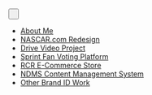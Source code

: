 <div class="logo" title="Mike Sales">
  &nbsp;
</div>

<button class="menu">&nbsp;</button>

<ul>
  <li><a href="#about">About Me</a></li>
  <li><a href="#nascar">NASCAR.com Redesign</a></li>
  <li><a href="#drive">Drive Video Project</a></li>
  <li><a href="#sprint">Sprint Fan Voting Platform</a></li>
  <li><a href="#rcr">RCR E-Commerce Store</a></li>
  <li><a href="#ndms">NDMS Content Management System</a></li>
  <li><a href="#other">Other Brand ID Work</a></li>
</ul>
